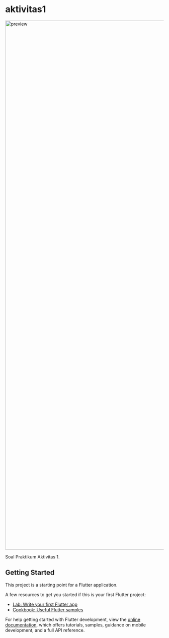 # aktivitas1

<img width="1680" alt="preview" src="https://github.com/vanakun/PAB_Aktivitas1/assets/49799910/2b4de0aa-85f3-4553-8917-0b40fdfa7ac0">

Soal Praktikum Aktivitas 1.

## Getting Started

This project is a starting point for a Flutter application.

A few resources to get you started if this is your first Flutter project:

- [Lab: Write your first Flutter app](https://docs.flutter.dev/get-started/codelab)
- [Cookbook: Useful Flutter samples](https://docs.flutter.dev/cookbook)

For help getting started with Flutter development, view the
[online documentation](https://docs.flutter.dev/), which offers tutorials,
samples, guidance on mobile development, and a full API reference.
